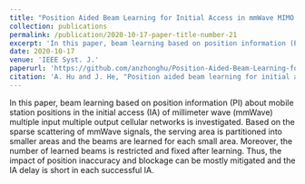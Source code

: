 ```yaml
---
title: "Position Aided Beam Learning for Initial Access in mmWave MIMO Cellular Networks"
collection: publications
permalink: /publication/2020-10-17-paper-title-number-21
excerpt: 'In this paper, beam learning based on position information (PI) about mobile station positions in the initial access (IA) of millimeter wave (mmWave) multiple input multiple output cellular networks is investigated. Based on the sparse scattering of mmWave signals, the serving area is partitioned into smaller areas and the beams are learned for each small area. Moreover, the number of learned beams is restricted and fixed after learning. Thus, the impact of position inaccuracy and blockage can be mostly mitigated and the IA delay is short in each successful IA.'
date: 2020-10-17
venue: 'IEEE Syst. J.'
paperurl: 'https://github.com/anzhonghu/Position-Aided-Beam-Learning-for-Initial-Access'
citation: 'A. Hu and J. He, "Position aided beam learning for initial access in mmWave MIMO cellular networks," IEEE Syst. J., vol. 16, no. 1, pp. 1103-1113, Mar. 2022.'
---
```

In this paper, beam learning based on position information (PI) about mobile station positions in the initial access (IA) of millimeter wave (mmWave) multiple input multiple output cellular networks is investigated. Based on the sparse scattering of mmWave signals, the serving area is partitioned into smaller areas and the beams are learned for each small area. Moreover, the number of learned beams is restricted and fixed after learning. Thus, the impact of position inaccuracy and blockage can be mostly mitigated and the IA delay is short in each successful IA.
